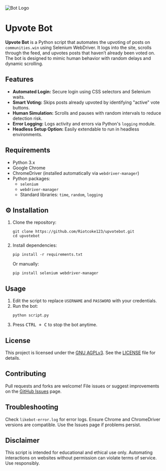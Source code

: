 <!DOCTYPE html>
<html lang="en">
<head>
  <meta charset="UTF-8" />
  <meta name="viewport" content="width=device-width, initial-scale=1.0" />
</head>
<body>
  <img src="https://github.com/user-attachments/assets/eaafe130-90c6-4d29-98f1-e17fb3e30108" alt="Bot Logo" style="max-width: 100%; height: auto;" />
  
  <h1>Upvote Bot</h1>
  <p><strong>Upvote Bot</strong> is a Python script that automates the upvoting of posts on <code>communities.win</code> using Selenium WebDriver. It logs into the site, scrolls through the feed, and upvotes posts that haven’t already been voted on. The bot is designed to mimic human behavior with random delays and dynamic scrolling.</p>

  <h2>Features</h2>
  <ul>
    <li><strong>Automated Login:</strong> Secure login using CSS selectors and Selenium waits.</li>
    <li><strong>Smart Voting:</strong> Skips posts already upvoted by identifying "active" vote buttons.</li>
    <li><strong>Human Simulation:</strong> Scrolls and pauses with random intervals to reduce detection risk.</li>
    <li><strong>Error Logging:</strong> Logs activity and errors via Python's <code>logging</code> module.</li>
    <li><strong>Headless Setup Option:</strong> Easily extendable to run in headless environments.</li>
  </ul>

  <h2>Requirements</h2>
  <ul>
    <li>Python 3.x</li>
    <li>Google Chrome</li>
    <li>ChromeDriver (installed automatically via <code>webdriver-manager</code>)</li>
    <li>Python packages:
      <ul>
        <li><code>selenium</code></li>
        <li><code>webdriver-manager</code></li>
        <li>Standard libraries: <code>time</code>, <code>random</code>, <code>logging</code></li>
      </ul>
    </li>
  </ul>

  <h2>⚙️ Installation</h2>
  <ol>
    <li>Clone the repository:
      <pre><code>git clone https://github.com/Riotcoke123/upvotebot.git
cd upvotebot</code></pre>
    </li>
    <li>Install dependencies:
      <pre><code>pip install -r requirements.txt</code></pre>
      Or manually:
      <pre><code>pip install selenium webdriver-manager</code></pre>
    </li>
  </ol>

  <h2>Usage</h2>
  <ol>
    <li>Edit the script to replace <code>USERNAME</code> and <code>PASSWORD</code> with your credentials.</li>
    <li>Run the bot:
      <pre><code>python script.py</code></pre>
    </li>
    <li>Press <kbd>CTRL + C</kbd> to stop the bot anytime.</li>
  </ol>

  <h2>License</h2>
  <p>This project is licensed under the <a href="https://www.gnu.org/licenses/agpl-3.0.html" target="_blank">GNU AGPLv3</a>. See the <a href="LICENSE">LICENSE</a> file for details.</p>

  <h2>Contributing</h2>
  <p>Pull requests and forks are welcome! File issues or suggest improvements on the <a href="https://github.com/Riotcoke123/upvotebot/issues">GitHub Issues</a> page.</p>

  <h2>Troubleshooting</h2>
  <p>Check <code>likebot-error.log</code> for error logs. Ensure Chrome and ChromeDriver versions are compatible. Use the Issues page if problems persist.</p>

  <h2>Disclaimer</h2>
  <p>This script is intended for educational and ethical use only. Automating interactions on websites without permission can violate terms of service. Use responsibly.</p>
</body>
</html>
